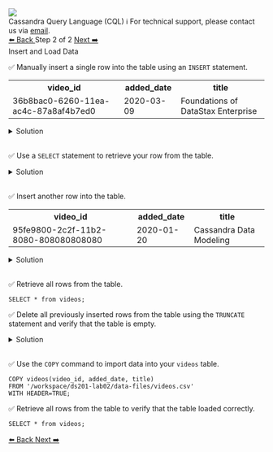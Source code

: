 <!-- TOP -->
<div class="top">
  <img class="scenario-academy-logo" src="https://datastax-academy.github.io/katapod-shared-assets/images/ds-academy-2023.svg" />
  <div class="scenario-title-section">
    <span class="scenario-title">Cassandra Query Language (CQL)</span>
    <span class="scenario-subtitle">ℹ️ For technical support, please contact us via <a href="mailto:academy@datastax.com">email</a>.</span>
  </div>
</div>

<!-- NAVIGATION -->
<div id="navigation-bottom" class="navigation-bottom">
 <a href='command:katapod.loadPage?[{"step":"step1"}]'
   class="btn btn-dark navigation-bottom-left">⬅️ Back
 </a>
<span class="step-count"> Step 2 of 2</span>
<a href='command:katapod.loadPage?[{"step":"finish"}]' 
    class="btn btn-dark navigation-top-right">Next ➡️
  </a>
</div>

<!-- CONTENT -->

<div class="step-title">Insert and Load Data</div>


✅ Manually insert a single row into the table using an `INSERT` statement.

<table class="katapod-table">
  <tr>
    <th class="katapod-table">video_id</th>
    <th class="katapod-table">added_date</th>
    <th class="katapod-table">title</th>
  </tr>
  <tr>
    <td class="katapod-table">36b8bac0-6260-11ea-ac4c-87a8af4b7ed0</td>
    <td class="katapod-table">2020-03-09</td>
    <td class="katapod-table">Foundations of DataStax Enterprise</td>
  <tr>  
  
</table>

<details class="katapod-details">
  <summary>Solution</summary>

```
INSERT INTO videos (video_id, added_date, title)
VALUES (36b8bac0-6260-11ea-ac4c-87a8af4b7ed0, '2020-03-09', 'Foundations of DataStax Enterprise');
```

</details>
<br>

✅ Use a `SELECT` statement to retrieve your row from the table.

<details class="katapod-details">
  <summary>Solution</summary>

```
SELECT * from videos;
```

</details>
<br>


✅ Insert another row into the table.

<table class="katapod-table">
  <tr>
    <th class="katapod-table">video_id</th>
    <th class="katapod-table">added_date</th>
    <th class="katapod-table">title</th>
  </tr>
  <tr>
    <td class="katapod-table">95fe9800-2c2f-11b2-8080-808080808080</td>
    <td class="katapod-table">2020-01-20</td>
    <td class="katapod-table">Cassandra Data Modeling</td>
  <tr>  
  
</table>

<details class="katapod-details">
  <summary>Solution</summary>


```
INSERT INTO videos (video_id, added_date, title) 
VALUES (95fe9800-2c2f-11b2-8080-808080808080, '2020-01-20', 'Cassandra Data Modeling');

```

</details>
<br>


✅ Retrieve all rows from the table.
```
SELECT * from videos;
```

✅ Delete all previously inserted rows from the table using the `TRUNCATE` statement and verify that the table is empty.

<details class="katapod-details">
  <summary>Solution</summary>

```
TRUNCATE videos;
SELECT * from videos;
```

</details>
<br>

✅ Use the `COPY` command to import data into your `videos` table.
```
COPY videos(video_id, added_date, title)
FROM '/workspace/ds201-lab02/data-files/videos.csv'
WITH HEADER=TRUE;
```

✅ Retrieve all rows from the table to verify that the table loaded correctly.
```
SELECT * from videos;
```

<!-- NAVIGATION -->
<div id="navigation-bottom" class="navigation-bottom">
 <a href='command:katapod.loadPage?[{"step":"step1"}]'
   class="btn btn-dark navigation-bottom-left">⬅️ Back
 </a>
 <a href='command:katapod.loadPage?[{"step":"finish"}]' 
    class="btn btn-dark navigation-top-right">Next ➡️
  </a>
</div>